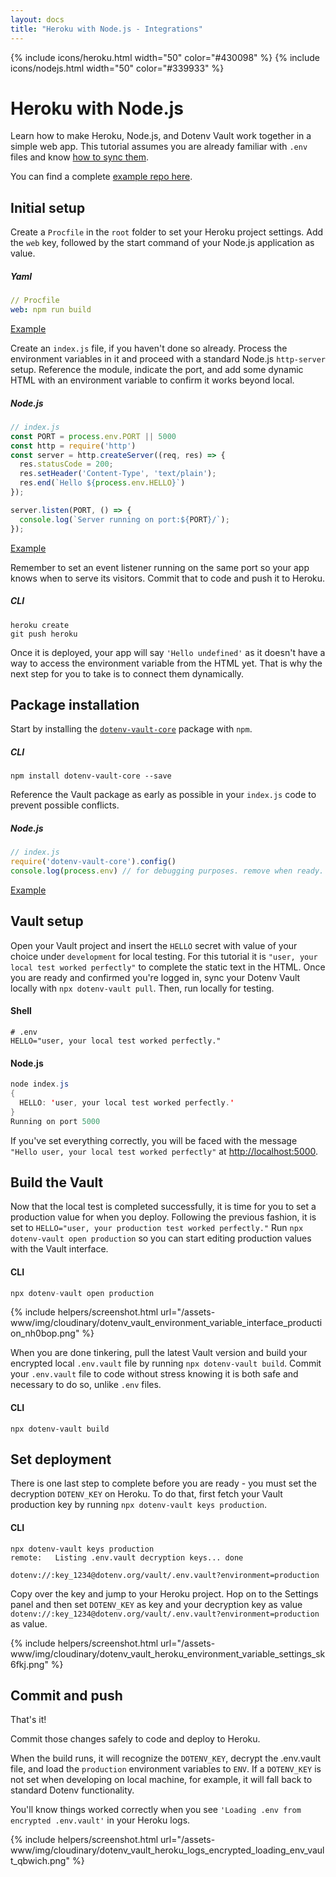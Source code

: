 ```yaml
---
layout: docs
title: "Heroku with Node.js - Integrations"
---
```


{% include icons/heroku.html width="50" color="#430098" %}
{% include icons/nodejs.html width="50" color="#339933" %}

# __Heroku with Node.js__

Learn how to make Heroku, Node.js, and Dotenv Vault work together in a simple web app. This tutorial assumes you are already familiar with `.env` files and know [how to sync them](/docs/tutorials/sync).

You can find a complete [example repo here](https://github.com/dotenv-org/integration-example-heroku-nodejs).

## Initial setup
Create a `Procfile` in the `root` folder to set your Heroku project settings. Add the `web` key, followed by the start command of your Node.js application as value.

##### Yaml
```yaml
// Procfile
web: npm run build
```
[Example](https://github.com/dotenv-org/integration-example-heroku-nodejs/blob/master/Procfile)

Create an `index.js` file, if you haven't done so already. Process the environment variables in it and proceed with a standard Node.js `http-server` setup. Reference the module, indicate the port, and add some dynamic HTML with an environment variable to confirm it works beyond local.

##### Node.js
```js
// index.js
const PORT = process.env.PORT || 5000
const http = require('http')
const server = http.createServer((req, res) => {
  res.statusCode = 200;
  res.setHeader('Content-Type', 'text/plain');
  res.end(`Hello ${process.env.HELLO}`)
});

server.listen(PORT, () => {
  console.log(`Server running on port:${PORT}/`);
});
```
[Example](https://github.com/dotenv-org/integration-example-heroku-nodejs/blob/master/index.js)

Remember to set an event listener running on the same port so your app knows when to serve its visitors. Commit that to code and push it to Heroku.

##### CLI

```shell
heroku create
git push heroku
```

Once it is deployed, your app will say `'Hello undefined'` as it doesn't have a way to access the environment variable from the HTML yet. That is why the next step for you to take is to connect them dynamically.

## Package installation
Start by installing the [`dotenv-vault-core`](https://github.com/dotenv-org/dotenv-vault-core) package with `npm`.

##### CLI
```shell
npm install dotenv-vault-core --save
```

Reference the Vault package as early as possible in your `index.js` code to prevent possible conflicts.

##### Node.js
```js
// index.js
require('dotenv-vault-core').config()
console.log(process.env) // for debugging purposes. remove when ready.
```
[Example](https://github.com/dotenv-org/integration-example-heroku-nodejs/blob/master/index.js)

## Vault setup
Open your Vault project and insert the `HELLO` secret with value of your choice under `development` for local testing. For this tutorial it is `"user, your local test worked perfectly"` to complete the static text in the HTML. Once you are ready and confirmed you're logged in, sync your Dotenv Vault locally with `npx dotenv-vault pull`. Then, run locally for testing.

#### Shell
```shell
# .env
HELLO="user, your local test worked perfectly."
```


#### Node.js
```Java
node index.js
{
  HELLO: 'user, your local test worked perfectly.'
}
Running on port 5000
```

If you've set everything correctly, you will be faced with the message `"Hello user, your local test worked perfectly"` at [http://localhost:5000](http://localhost:5000).

## Build the Vault
Now that the local test is completed successfully, it is time for you to set a production value for when you deploy. Following the previous fashion, it is set to `HELLO="user, your production test worked perfectly."` Run `npx dotenv-vault open production` so you can start editing production values with the Vault interface.

#### CLI
```Java
npx dotenv-vault open production
```

{% include helpers/screenshot.html url="/assets-www/img/cloudinary/dotenv_vault_environment_variable_interface_production_nh0bop.png" %}

When you are done tinkering, pull the latest Vault version and build your encrypted local `.env.vault` file by running `npx dotenv-vault build`. Commit your `.env.vault` file to code without stress knowing it is both safe and necessary to do so, unlike `.env` files.

#### CLI
```shell
npx dotenv-vault build
```

## Set deployment

There is one last step to complete before you are ready - you must set the decryption `DOTENV_KEY` on Heroku. To do that, first fetch your Vault production key by running `npx dotenv-vault keys production`.

#### CLI
```shell
npx dotenv-vault keys production
remote:   Listing .env.vault decryption keys... done

dotenv://:key_1234@dotenv.org/vault/.env.vault?environment=production
```

Copy over the key and jump to your Heroku project. Hop on to the Settings panel and then set `DOTENV_KEY` as key and your decryption key as value `dotenv://:key_1234@dotenv.org/vault/.env.vault?environment=production` as value.

{% include helpers/screenshot.html url="/assets-www/img/cloudinary/dotenv_vault_heroku_environment_variable_settings_sk6fkj.png" %}

## Commit and push

That's it!

Commit those changes safely to code and deploy to Heroku.

When the build runs, it will recognize the `DOTENV_KEY`, decrypt the .env.vault file, and load the `production` environment variables to `ENV`. If a `DOTENV_KEY` is not set when developing on local machine, for example, it will fall back to standard Dotenv functionality.

You'll know things worked correctly when you see `'Loading .env from encrypted .env.vault'` in your Heroku logs.

{% include helpers/screenshot.html url="/assets-www/img/cloudinary/dotenv_vault_heroku_logs_encrypted_loading_env_vault_qbwich.png" %}
